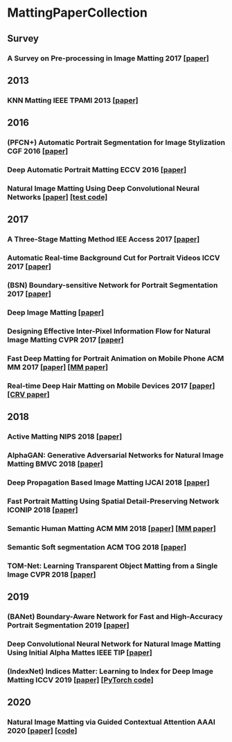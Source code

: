 # MattingPaperCollection

## Survey
### A Survey on Pre-processing in Image Matting 2017 [[paper]](https://link.springer.com/article/10.1007/s11390-017-1709-z)

## 2013
### KNN Matting IEEE TPAMI 2013 [[paper]]()

## 2016
### (PFCN+) Automatic Portrait Segmentation for Image Stylization CGF 2016 [[paper]](https://onlinelibrary.wiley.com/doi/abs/10.1111/cgf.12814)
### Deep Automatic Portrait Matting ECCV 2016 [[paper]](https://link.springer.com/chapter/10.1007/978-3-319-46448-0_6)
### Natural Image Matting Using Deep Convolutional Neural Networks [[paper]](https://link.springer.com/chapter/10.1007/978-3-319-46475-6_39) [[test code]](https://sites.google.com/site/cnnmatting/)

## 2017
### A Three-Stage Matting Method IEE Access 2017 [[paper]](https://ieeexplore.ieee.org/document/8110616)
### Automatic Real-time Background Cut for Portrait Videos ICCV 2017 [[paper]](https://arxiv.org/abs/1704.08812)
### (BSN) Boundary-sensitive Network for Portrait Segmentation 2017 [[paper]](https://arxiv.org/abs/1712.08675)
### Deep Image Matting [[paper]](https://arxiv.org/abs/1703.03872)
### Designing Effective Inter-Pixel Information Flow for Natural Image Matting CVPR 2017 [[paper]](https://ieeexplore.ieee.org/document/8099515)
### Fast Deep Matting for Portrait Animation on Mobile Phone ACM MM 2017 [[paper]](https://arxiv.org/abs/1707.08289) [[MM paper]](https://dl.acm.org/citation.cfm?id=3123286)
### Real-time Deep Hair Matting on Mobile Devices 2017 [[paper]](https://arxiv.org/abs/1712.07168) [[CRV paper]](https://ieeexplore.ieee.org/document/8575729)

## 2018
### Active Matting NIPS 2018 [[paper]](http://papers.nips.cc/paper/7710-active-matting)
### AlphaGAN: Generative Adversarial Networks for Natural Image Matting BMVC 2018 [[paper]](https://arxiv.org/abs/1807.10088)
### Deep Propagation Based Image Matting IJCAI 2018 [[paper]](https://www.ijcai.org/proceedings/2018/139)
### Fast Portrait Matting Using Spatial Detail-Preserving Network ICONIP 2018 [[paper]](https://link.springer.com/chapter/10.1007/978-3-030-04224-0_28)
### Semantic Human Matting ACM MM 2018 [[paper]](https://arxiv.org/abs/1809.01354) [[MM paper]](https://dl.acm.org/citation.cfm?id=3240610)
### Semantic Soft segmentation ACM TOG 2018 [[paper]](https://dl.acm.org/citation.cfm?id=3201275)
### TOM-Net: Learning Transparent Object Matting from a Single Image CVPR 2018 [[paper]]()

## 2019
### (BANet) Boundary-Aware Network for Fast and High-Accuracy Portrait Segmentation 2019 [[paper]](https://arxiv.org/abs/1901.03814)
### Deep Convolutional Neural Network for Natural Image Matting Using Initial Alpha Mattes IEEE TIP [[paper]](https://ieeexplore.ieee.org/document/8476594)
### (IndexNet) Indices Matter: Learning to Index for Deep Image Matting ICCV 2019 [[paper]](https://arxiv.org/abs/1908.00672) [[PyTorch code]](https://github.com/poppinace/indexnet_matting)

## 2020
### Natural Image Matting via Guided Contextual Attention AAAI 2020 [[paper]](https://arxiv.org/abs/2001.04069) [[code]](https://github.com/Yaoyi-Li/GCA-Matting)
